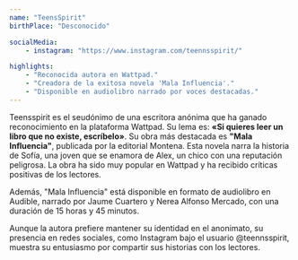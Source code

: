 ```yaml
---
name: "TeensSpirit"
birthPlace: "Desconocido"

socialMedia: 
    - instagram: "https://www.instagram.com/teennsspirit/"

highlights: 
    - "Reconocida autora en Wattpad."
    - "Creadora de la exitosa novela 'Mala Influencia'."
    - "Disponible en audiolibro narrado por voces destacadas."
---
```


Teensspirit es el seudónimo de una escritora anónima que ha ganado reconocimiento en la plataforma Wattpad. Su lema es: **«Si quieres leer un libro que no existe, escríbelo»**. Su obra más destacada es **"Mala Influencia"**, publicada por la editorial Montena. Esta novela narra la historia de Sofía, una joven que se enamora de Alex, un chico con una reputación peligrosa. La obra ha sido muy popular en Wattpad y ha recibido críticas positivas de los lectores. 

Además, "Mala Influencia" está disponible en formato de audiolibro en Audible, narrado por Jaume Cuartero y Nerea Alfonso Mercado, con una duración de 15 horas y 45 minutos. 

Aunque la autora prefiere mantener su identidad en el anonimato, su presencia en redes sociales, como Instagram bajo el usuario @teennsspirit, muestra su entusiasmo por compartir sus historias con los lectores.